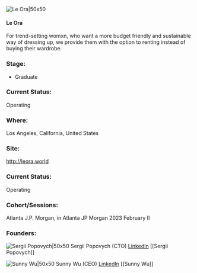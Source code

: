 

![Le Ora|50x50](http://apimg.techstars.com/sf/accounts/logo/Logo_22de27391b1200965c616ed31.jpg)

#### Le Ora
For trend-setting womxn, who want a more budget friendly and sustainable way of dressing up, we provide them with the option to renting instead of buying their wardrobe.

### Stage: 
 - Graduate 

### Current Status: 
Operating

### Where:
Los Angeles, California, United States

### Site:
http://leora.world





### Current Status: 
Operating

### Cohort/Sessions: 
Atlanta J.P. Morgan, in Atlanta JP Morgan 2023 February II

### Founders: 

![Sergii Popovych|50x50]() Sergii Popovych (CTO) [LinkedIn](https://linkedin.com/in/sergpopovych) [[Sergii Popovych]]

![Sunny Wu|50x50]() Sunny Wu (CEO) [LinkedIn](https://linkedin.com/in/sunny-wu-2b628559) [[Sunny Wu]]


